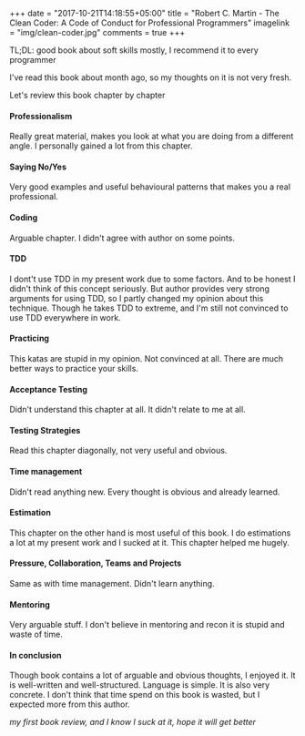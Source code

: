 +++
date = "2017-10-21T14:18:55+05:00"
title = "Robert C. Martin - The Clean Coder: A Code of Conduct for Professional Programmers"
imagelink = "img/clean-coder.jpg"
comments = true
+++

TL;DL: good book about soft skills mostly, I recommend it to every programmer

<!--more-->
 
I've read this book about month ago, so my thoughts on it is not very fresh. 

Let's review this book chapter by chapter

#### Professionalism 

Really great material, makes you look at what you are doing from a different angle. I personally gained a lot from this chapter.

#### Saying No/Yes

Very good examples and useful behavioural patterns that makes you a real professional.

#### Coding

Arguable chapter. I didn't agree with author on some points.

#### TDD 

I dont't use TDD in my present work due to some factors. And to be honest I didn't think of this concept seriously. But author provides very strong arguments for using TDD, so I partly changed my opinion about this technique. Though he takes TDD to extreme, and I'm still not convinced to use TDD everywhere in work.

#### Practicing

This katas are stupid in my opinion. Not convinced at all. There are much better ways to practice your skills.

#### Acceptance Testing

Didn't understand this chapter at all. It didn't relate to me at all.

#### Testing Strategies

Read this chapter diagonally, not very useful and obvious.

#### Time management

Didn't read anything new. Every thought is obvious and already learned.

#### Estimation

This chapter on the other hand is most useful of this book. I do estimations a lot at my present work and I sucked at it. This chapter helped me hugely.

#### Pressure, Collaboration, Teams and Projects

Same as with time management. Didn't learn anything.

#### Mentoring

Very arguable stuff. I don't believe in mentoring and recon it is stupid and waste of time.
 
 
#### In conclusion

Though book contains a lot of arguable and obvious thoughts, I enjoyed it. It is well-written and well-structured. Language is simple. It is also very concrete. I don't think that time spend on this book is wasted, but I expected more from this author.

_my first book review, and I know I suck at it, hope it will get better_